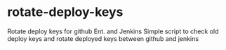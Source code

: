 # rotate-deploy-keys
Rotate deploy keys for github Ent. and Jenkins
Simple script to check old deploy keys and rotate deployed keys between github and jenkins